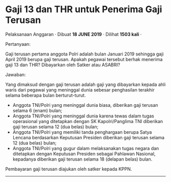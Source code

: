 Gaji 13 dan THR untuk Penerima Gaji Terusan
===========================================

Pelaksanaan Anggaran · Dibuat **18 JUNE 2019** · Dilihat **1503 kali** ·

Pertanyaan:

Gaji terusan pertama anggota Polri adalah bulan Januari 2019 sehingga gaji April 2019 berupa gaji terusan. Apakah pegawai tersebut berhak menerima gaji 13 dan THR? Dibayarkan oleh Satker atau ASABRI?

Jawaban:

Yang dimaksud dengan gaji terusan adalah gaji yang dibayarkan kepada ahli waris dari pegawai yang meninggal dunia sebesar penghasilan terakhir selama beberapa bulan berturut-turut. 

*   Anggota TNI/Polri yang meninggal dunia biasa, diberikan gaji terusan selama 6 (enam) bulan;
*   Anggota TNI/Polri yang meninggal dunia karena tewas dalam tugas operasional yang ditetapkan dengan SK Kapolri/Panglima TNI diberikan gaji terusan selama 12 (dua belas) bulan;
*   Anggota TNI/Polri yang memiliki tanda penghargaan berupa Satya Lencana berdasarkan Keputusan Presiden diberikan gaji terusan selama 12 (dua belas) bulan;
*   Anggota TNI/Polri yang gugur dalam melaksanakan tugas negara dan ditetapkan dengan Keputusan Presiden sebagai Pahlawan Nasional, kepadanya diberikan gaji terusan selama 18 (delapan belas) bulan.

Pembayaran gaji terusan diajukan oleh satker kepada KPPN.

  
  
  

* * *